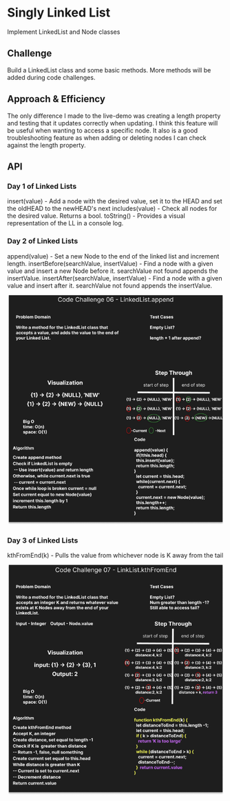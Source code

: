 # Singly Linked List

Implement LinkedList and Node classes

## Challenge

Build a LinkedList class and some basic methods. More methods will be added during code challenges.

## Approach & Efficiency

The only difference I made to the live-demo was creating a length property and testing that it updates correctly when updating. I think this feature will be useful when wanting to access a specific node. It also is a good troubleshooting feature as when adding or deleting nodes I can check against the length property.

## API

### Day 1 of Linked Lists


insert(value) - Add a node with the desired value, set it to the HEAD and set the oldHEAD to the newHEAD's next
includes(value) - Check all nodes for the desired value. Returns a bool.
toString() - Provides a visual representation of the LL in a console log.

### Day 2 of Linked Lists

append(value) - Set a new Node to the end of the linked list and increment length.
insertBefore(searchValue, insertValue) - Find a node with a given value and insert a new Node before it. searchValue not found appends the insertValue.
insertAfter(searchValue, insertValue) - Find a node with a given value and insert after it. searchValue not found appends the insertValue.

![Whiteboard from Day 2](./assets/challenge-06.png)

### Day 3 of Linked Lists

kthFromEnd(k) - Pulls the value from whichever node is K away from the tail

![Whiteboard from Day 3](./assets/challenge-07.png)